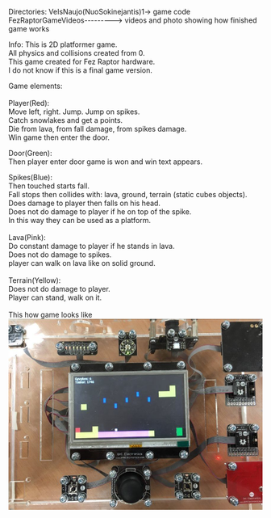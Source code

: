 
Directories:
VeIsNaujo(NuoSokinejantis)1-> game code <br/>
FezRaptorGameVideos---------> videos and photo showing how finished game works

Info:
This is 2D platformer game.<br/>
All physics and collisions created from 0.<br/>
This game created for Fez Raptor hardware.<br/>
I do not know if this is a final game version. <br/>

Game elements:<br/>
<br/>
Player(Red):<br/>
Move left, right. Jump. Jump on spikes. <br/>
Catch snowlakes and get a points.<br/>
Die from lava, from fall damage, from spikes damage.<br/>
Win game then enter the door.<br/>

Door(Green):<br/>
Then player enter door game is won and win text appears.<br/>

Spikes(Blue):<br/>
Then touched starts fall.<br/>
Fall stops then collides with: lava, ground, terrain (static cubes objects).<br/>
Does damage to player then falls on his head.<br/>
Does not do damage to player if he on top of the spike.<br/>
In this way they can be used as a platform.<br/>
<br/>
Lava(Pink):<br/>
Do constant damage to player if he stands in lava.<br/>
Does not do damage to spikes.<br/>
player can walk on lava like on solid ground.<br/>
<br/>
Terrain(Yellow):<br/>
Does not do damage to player.<br/>
Player can stand, walk on it.<br/>
<br/>
This how game looks like<br/>
![Device](https://github.com/oOPoloOo/FezRaptor-2D-Game/blob/poGyvybes2_GalutiniamAtsiskaitymui/FezRaptorGameVideos/Device.jpg) 



